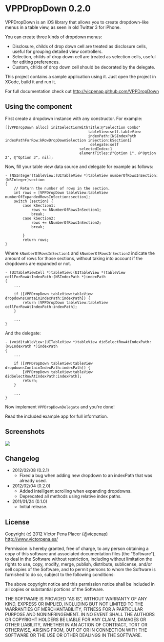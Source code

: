 # VPPDropDown 0.2.0

VPPDropDown is an iOS library that allows you to create dropdown-like menus
in a table view, as seen in old Twitter 3 for iPhone. 

You can create three kinds of dropdown menus:
 
- Disclosure, childs of drop down cell are treated as disclosure cells, 
useful for grouping detailed view controllers.
- Selection, childs of drop down cell are treated as selection cells, 
useful for editing preferences.
- Custom, childs of drop down cell should be decorated by the delegate.
 
This project contains a sample application using it. Just open the project in 
XCode, build it and run it. 


For full documentation check out 
http://vicpenap.github.com/VPPDropDown

## Using the component

First create a dropdown instance with any constructor. For example:

	[[VPPDropDown alloc] initSelectionWithTitle:@"Selection Combo"
                                          tableView:self.tableView
                                          indexPath:[NSIndexPath indexPathForRow:kRowDropDownSelection inSection:kSection1] 
                                           delegate:self 
                                      selectedIndex:1
                                      elementTitles:@"Option 1", @"Option 2", @"Option 3", nil];

Now, fill your table view data source and delegate for example as follows:

	- (NSInteger)tableView:(UITableView *)tableView numberOfRowsInSection:(NSInteger)section
	{
		// Return the number of rows in the section.
		int rows = [VPPDropDown tableView:tableView numberOfExpandedRowsInSection:section];
		switch (section) {
			case kSection1:
				rows += kNumberOfRowsInSection1;
				break;
			case kSection2:
				rows += kNumberOfRowsInSection2;
				break;

    		}
    		return rows;
	}

Where `kNumberOfRowsInSection1` and `kNumberOfRowsInSection2` indicate the 
amount of rows for those sections, without taking into account if the dropdowns
are expanded or not.

	- (UITableViewCell *)tableView:(UITableView *)tableView cellForRowAtIndexPath:(NSIndexPath *)indexPath
	{
		...
		
		if ([VPPDropDown tableView:tableView dropdownsContainIndexPath:indexPath]) {
			return [VPPDropDown tableView:tableView cellForRowAtIndexPath:indexPath];
		}
		
		...
	}

And the delegate:

	- (void)tableView:(UITableView *)tableView didSelectRowAtIndexPath:(NSIndexPath *)indexPath
	{
		...
		
		if ([VPPDropDown tableView:tableView dropdownsContainIndexPath:indexPath]) {
			[VPPDropDown tableView:tableView didSelectRowAtIndexPath:indexPath];
			return;
		}
		
		...
	}

Now implement `VPPDropDownDelegate` and you're done!

Read the included example app for full information.


## Screenshots 

![](https://github.com/vicpenap/VPPDropDown/raw/master/screenshot.png)

## Changelog

- 2012/02/08 (0.2.1)
	- Fixed a bug when adding new dropdown to an indexPath that 
was already used. 
- 2012/02/04 (0.2.0)
	- Added intelligent scrolling when expanding dropdowns.
	- Deprecated all methods using relative index paths.
- 2011/01/24 (0.1.0)
	- Initial release.

## License 

Copyright (c) 2012 Víctor Pena Placer ([@vicpenap](http://www.twitter.com/vicpenap))
http://www.victorpena.es/


Permission is hereby granted, free of charge, to any person obtaining a copy of this software and associated documentation files (the "Software"), to deal in the Software without restriction, including without limitation the rights to use, copy, modify, merge, publish, distribute, sublicense, and/or sell copies of the Software, and to permit persons to whom the Software is furnished to do so, subject to the following conditions:

The above copyright notice and this permission notice shall be included in all copies or substantial portions of the Software.

THE SOFTWARE IS PROVIDED "AS IS", WITHOUT WARRANTY OF ANY KIND, EXPRESS OR IMPLIED, INCLUDING BUT NOT LIMITED TO THE WARRANTIES OF MERCHANTABILITY, FITNESS FOR A PARTICULAR PURPOSE AND NONINFRINGEMENT. IN NO EVENT SHALL THE AUTHORS OR COPYRIGHT HOLDERS BE LIABLE FOR ANY CLAIM, DAMAGES OR OTHER LIABILITY, WHETHER IN AN ACTION OF CONTRACT, TORT OR OTHERWISE, ARISING FROM, OUT OF OR IN CONNECTION WITH THE SOFTWARE OR THE USE OR OTHER DEALINGS IN THE SOFTWARE.

